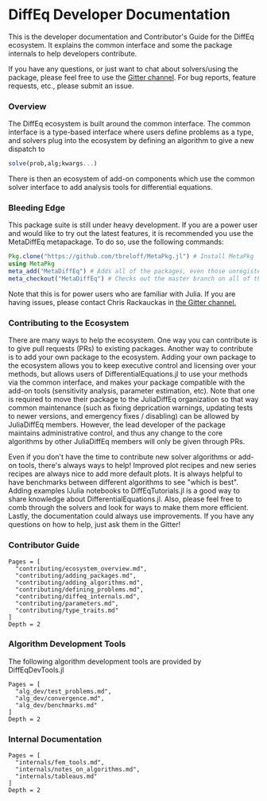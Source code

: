 # DiffEq Developer Documentation

This is the developer documentation and Contributor's Guide for the DiffEq ecosystem. It explains the common
interface and some the package internals to help developers contribute.

If you have any questions, or just want to chat about solvers/using the package, please feel free to use the [Gitter channel](https://gitter.im/JuliaDiffEq/Lobby). For bug reports, feature requests, etc., please submit an issue.

### Overview

The DiffEq ecosystem is built around the common interface. The common interface
is a type-based interface where users define problems as a type, and solvers
plug into the ecosystem by defining an algorithm to give a new dispatch to

```julia
solve(prob,alg;kwargs...)
```

There is then an ecosystem of add-on components which use the common solver interface
to add analysis tools for differential equations.

### Bleeding Edge

This package suite is still under heavy development. If you are a power user
and would like to try out the latest features, it is recommended you use the
MetaDiffEq metapackage. To do so, use the following commands:

```julia
Pkg.clone("https://github.com/tbreloff/MetaPkg.jl") # Install MetaPkg
using MetaPkg
meta_add("MetaDiffEq") # Adds all of the packages, even those unregistered
meta_checkout("MetaDiffEq") # Checks out the master branch on all of the packages
```

Note that this is for power users who are familiar with Julia. If you are having
issues, please contact Chris Rackauckas in  [the Gitter channel.](https://gitter.im/JuliaDiffEq/Lobby)

### Contributing to the Ecosystem

There are many ways to help the ecosystem. One way you can contribute is to give
pull requests (PRs) to existing packages. Another way to contribute is to add your
own package to the ecosystem. Adding your own package to the ecosystem allows
you to keep executive control and licensing over your methods,
but allows users of DifferentialEquations.jl to use your methods via the common
interface, and makes your package compatible with the add-on tools (sensitivity
analysis, parameter estimation, etc). Note that one is required to move their
package to the JuliaDiffEq organization so that way common maintenance (such
as fixing deprication warnings, updating tests to newer versions, and emergency
fixes / disabling) can be allowed by JuliaDiffEq members. However, the lead developer
of the package maintains administrative control, and thus any change to the core
algorithms by other JuliaDiffEq members will only be given through PRs.

Even if you don't have the time to contribute new solver algorithms or add-on tools,
there's always ways to help! Improved plot recipes and new series recipes are
always nice to add more default plots. It is always helpful to have benchmarks
between different algorithms to see "which is best". Adding examples IJulia
notebooks to DiffEqTutorials.jl is a good way to share knowledge about DifferentialEquations.jl.
Also, please feel free to comb through the solvers and look for ways to make them
more efficient. Lastly, the documentation could always use improvements. If you
have any questions on how to help, just ask them in the Gitter!

### Contributor Guide

```@contents
Pages = [
  "contributing/ecosystem_overview.md",
  "contributing/adding_packages.md",
  "contributing/adding_algorithms.md",
  "contributing/defining_problems.md",
  "contributing/diffeq_internals.md",
  "contributing/parameters.md",
  "contributing/type_traits.md"
]
Depth = 2
```

### Algorithm Development Tools

The following algorithm development tools are provided by DiffEqDevTools.jl

```@contents
Pages = [
  "alg_dev/test_problems.md",
  "alg_dev/convergence.md",
  "alg_dev/benchmarks.md"
]
Depth = 2
```

### Internal Documentation

```@contents
Pages = [
  "internals/fem_tools.md",
  "internals/notes_on_algorithms.md",
  "internals/tableaus.md"
]
Depth = 2
```
